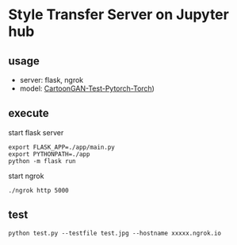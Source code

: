 # Style Transfer Server on Jupyter hub

## usage

* server: flask, ngrok
* model: [CartoonGAN-Test-Pytorch-Torch](https://github.com/Yijunmaverick/CartoonGAN-Test-Pytorch-Torch))

## execute

start flask server

    export FLASK_APP=./app/main.py
    export PYTHONPATH=./app
    python -m flask run

start ngrok

    ./ngrok http 5000


## test

    python test.py --testfile test.jpg --hostname xxxxx.ngrok.io

